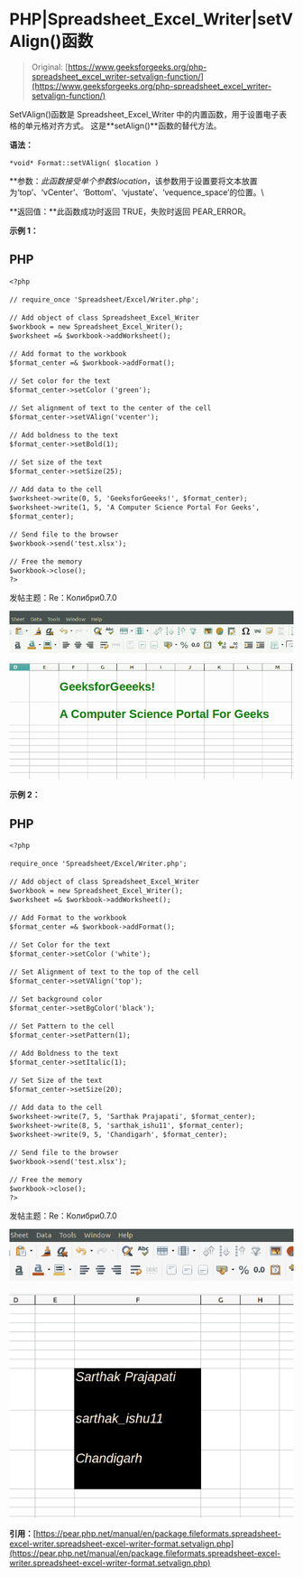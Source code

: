 # PHP|Spreadsheet_Excel_Writer|setVAlign()函数

> Original: [https://www.geeksforgeeks.org/php-spreadsheet_excel_writer-setvalign-function/](https://www.geeksforgeeks.org/php-spreadsheet_excel_writer-setvalign-function/)

SetVAlign()函数是 Spreadsheet_Excel_Writer 中的内置函数，用于设置电子表格的单元格对齐方式。 这是**setAlign()**函数的替代方法。

**语法：**

```
*void* Format::setVAlign( $location )
```

**参数：**此函数接受单个参数*$location*，该参数用于设置要将文本放置为‘top’、‘vCenter’、‘Bottom’、‘vjustate’、‘vequence_space’的位置。\

**返回值：**此函数成功时返回 TRUE，失败时返回 PEAR_ERROR。

**示例 1：**

## PHP

```
<?php

// require_once 'Spreadsheet/Excel/Writer.php';

// Add object of class Spreadsheet_Excel_Writer
$workbook = new Spreadsheet_Excel_Writer();
$worksheet =& $workbook->addWorksheet();

// Add format to the workbook
$format_center =& $workbook->addFormat();

// Set color for the text
$format_center->setColor ('green');

// Set alignment of text to the center of the cell
$format_center->setVAlign('vcenter');

// Add boldness to the text
$format_center->setBold(1);

// Set size of the text
$format_center->setSize(25);

// Add data to the cell
$worksheet->write(0, 5, 'GeeksforGeeeks!', $format_center);
$worksheet->write(1, 5, 'A Computer Science Portal For Geeks', $format_center);

// Send file to the browser
$workbook->send('test.xlsx');

// Free the memory
$workbook->close();
?>
```

发帖主题：Re：Колибри0.7.0

![](img/5887075d53ccb96e63ececd6755a5c7e.png)

**示例 2：**

## PHP

```
<?php

require_once 'Spreadsheet/Excel/Writer.php';

// Add object of class Spreadsheet_Excel_Writer
$workbook = new Spreadsheet_Excel_Writer();
$worksheet =& $workbook->addWorksheet();

// Add Format to the workbook
$format_center =& $workbook->addFormat();

// Set Color for the text
$format_center->setColor ('white');

// Set Alignment of text to the top of the cell
$format_center->setVAlign('top');

// Set background color
$format_center->setBgColor('black');

// Set Pattern to the cell
$format_center->setPattern(1);

// Add Boldness to the text
$format_center->setItalic(1);

// Set Size of the text
$format_center->setSize(20);

// Add data to the cell
$worksheet->write(7, 5, 'Sarthak Prajapati', $format_center);
$worksheet->write(8, 5, 'sarthak_ishu11', $format_center);
$worksheet->write(9, 5, 'Chandigarh', $format_center);

// Send file to the browser
$workbook->send('test.xlsx');

// Free the memory
$workbook->close();
?>
```

发帖主题：Re：Колибри0.7.0

![](img/5b6e1c2af9a026e872c325732c7d3121.png)

**引用：**[https://pear.php.net/manual/en/package.fileformats.spreadsheet-excel-writer.spreadsheet-excel-writer-format.setvalign.php](https://pear.php.net/manual/en/package.fileformats.spreadsheet-excel-writer.spreadsheet-excel-writer-format.setvalign.php)